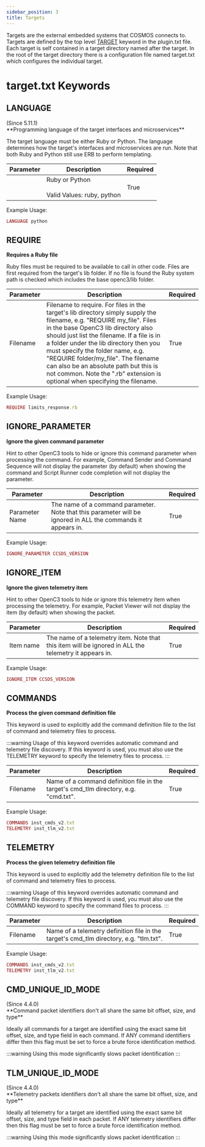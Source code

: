 ```yaml
---
sidebar_position: 3
title: Targets
---
```


<!-- Be sure to edit _target.md because target.md is a generated file -->

Targets are the external embedded systems that COSMOS connects to. Targets are defined by the top level [TARGET](plugins.md#target-1) keyword in the plugin.txt file. Each target is self contained in a target directory named after the target. In the root of the target directory there is a configuration file named target.txt which configures the individual target.

# target.txt Keywords


## LANGUAGE
<div class="right">(Since 5.11.1)</div>**Programming language of the target interfaces and microservices**

The target language must be either Ruby or Python. The language determines how the target's interfaces and microservices are run. Note that both Ruby and Python still use ERB to perform templating.

| Parameter | Description | Required |
|-----------|-------------|----------|
|  | Ruby or Python<br/><br/>Valid Values: <span class="values">ruby, python</span> | True |

Example Usage:
```ruby
LANGUAGE python
```

## REQUIRE
**Requires a Ruby file**

Ruby files must be required to be available to call in other code. Files are first required from the target's lib folder. If no file is found the Ruby system path is checked which includes the base openc3/lib folder.

| Parameter | Description | Required |
|-----------|-------------|----------|
| Filename | Filename to require. For files in the target's lib directory simply supply the filename, e.g. "REQUIRE my_file". Files in the base OpenC3 lib directory also should just list the filename. If a file is in a folder under the lib directory then you must specify the folder name, e.g. "REQUIRE folder/my_file". The filename can also be an absolute path but this is not common. Note the ".rb" extension is optional when specifying the filename. | True |

Example Usage:
```ruby
REQUIRE limits_response.rb
```

## IGNORE_PARAMETER
**Ignore the given command parameter**

Hint to other OpenC3 tools to hide or ignore this command parameter when processing the command. For example, Command Sender and Command Sequence will not display the parameter (by default) when showing the command and Script Runner code completion will not display the parameter.

| Parameter | Description | Required |
|-----------|-------------|----------|
| Parameter Name | The name of a command parameter. Note that this parameter will be ignored in ALL the commands it appears in. | True |

Example Usage:
```ruby
IGNORE_PARAMETER CCSDS_VERSION
```

## IGNORE_ITEM
**Ignore the given telemetry item**

Hint to other OpenC3 tools to hide or ignore this telemetry item when processing the telemetry. For example, Packet Viewer will not display the item (by default) when showing the packet.

| Parameter | Description | Required |
|-----------|-------------|----------|
| Item name | The name of a telemetry item. Note that this item will be ignored in ALL the telemetry it appears in. | True |

Example Usage:
```ruby
IGNORE_ITEM CCSDS_VERSION
```

## COMMANDS
**Process the given command definition file**

This keyword is used to explicitly add the command definition file to the list of command and telemetry files to process.

:::warning
Usage of this keyword overrides automatic command and telemetry file discovery. If this keyword is used, you must also use the TELEMETRY keyword to specify the telemetry files to process.
:::

| Parameter | Description | Required |
|-----------|-------------|----------|
| Filename | Name of a command definition file in the target's cmd_tlm directory, e.g. "cmd.txt". | True |

Example Usage:
```ruby
COMMANDS inst_cmds_v2.txt
TELEMETRY inst_tlm_v2.txt
```

## TELEMETRY
**Process the given telemetry definition file**

This keyword is used to explicitly add the telemetry definition file to the list of command and telemetry files to process.

:::warning
Usage of this keyword overrides automatic command and telemetry file discovery. If this keyword is used, you must also use the COMMAND keyword to specify the command files to process.
:::

| Parameter | Description | Required |
|-----------|-------------|----------|
| Filename | Name of a telemetry definition file in the target's cmd_tlm directory, e.g. "tlm.txt". | True |

Example Usage:
```ruby
COMMANDS inst_cmds_v2.txt
TELEMETRY inst_tlm_v2.txt
```

## CMD_UNIQUE_ID_MODE
<div class="right">(Since 4.4.0)</div>**Command packet identifiers don't all share the same bit offset, size, and type**

Ideally all commands for a target are identified using the exact same bit offset, size, and type field in each command. If ANY command identifiers differ then this flag must be set to force a brute force identification method.

:::warning
Using this mode significantly slows packet identification
:::


## TLM_UNIQUE_ID_MODE
<div class="right">(Since 4.4.0)</div>**Telemetry packets identifiers don't all share the same bit offset, size, and type**

Ideally all telemetry for a target are identified using the exact same bit offset, size, and type field in each packet. If ANY telemetry identifiers differ then this flag must be set to force a brute force identification method.

:::warning
Using this mode significantly slows packet identification
:::


